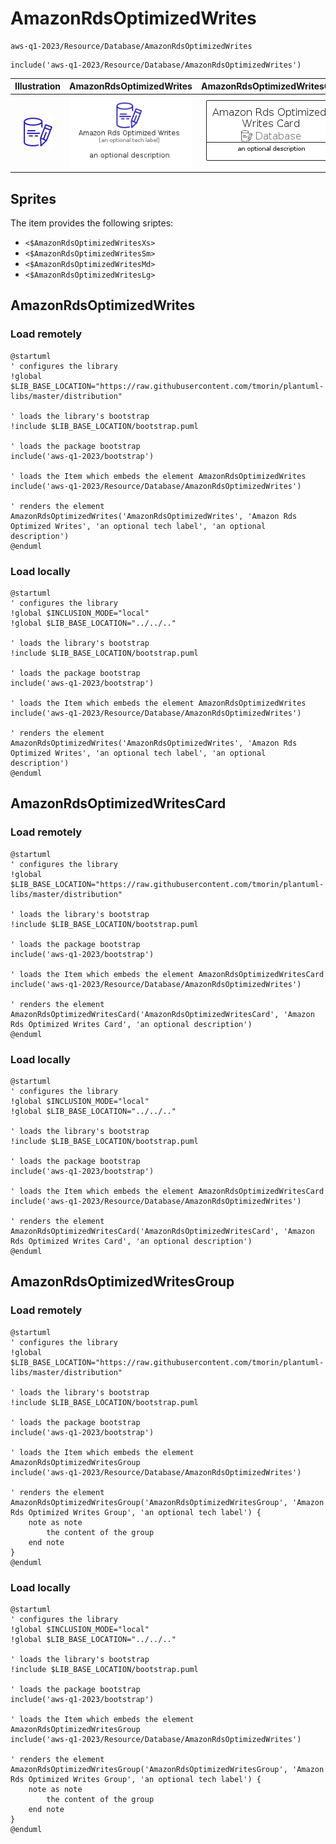 # AmazonRdsOptimizedWrites


```text
aws-q1-2023/Resource/Database/AmazonRdsOptimizedWrites
```

```text
include('aws-q1-2023/Resource/Database/AmazonRdsOptimizedWrites')
```



| Illustration | AmazonRdsOptimizedWrites | AmazonRdsOptimizedWritesCard | AmazonRdsOptimizedWritesGroup |
| :---: | :---: | :---: | :---: |
| ![illustration for Illustration](../../../aws-q1-2023/Resource/Database/AmazonRdsOptimizedWrites.png) | ![illustration for AmazonRdsOptimizedWrites](../../../aws-q1-2023/Resource/Database/AmazonRdsOptimizedWrites.Local.png) | ![illustration for AmazonRdsOptimizedWritesCard](../../../aws-q1-2023/Resource/Database/AmazonRdsOptimizedWritesCard.Local.png) | ![illustration for AmazonRdsOptimizedWritesGroup](../../../aws-q1-2023/Resource/Database/AmazonRdsOptimizedWritesGroup.Local.png) |



## Sprites
The item provides the following sriptes:

- `<$AmazonRdsOptimizedWritesXs>`
- `<$AmazonRdsOptimizedWritesSm>`
- `<$AmazonRdsOptimizedWritesMd>`
- `<$AmazonRdsOptimizedWritesLg>`





## AmazonRdsOptimizedWrites

### Load remotely
```plantuml
@startuml
' configures the library
!global $LIB_BASE_LOCATION="https://raw.githubusercontent.com/tmorin/plantuml-libs/master/distribution"

' loads the library's bootstrap
!include $LIB_BASE_LOCATION/bootstrap.puml

' loads the package bootstrap
include('aws-q1-2023/bootstrap')

' loads the Item which embeds the element AmazonRdsOptimizedWrites
include('aws-q1-2023/Resource/Database/AmazonRdsOptimizedWrites')

' renders the element
AmazonRdsOptimizedWrites('AmazonRdsOptimizedWrites', 'Amazon Rds Optimized Writes', 'an optional tech label', 'an optional description')
@enduml
```

### Load locally
```plantuml
@startuml
' configures the library
!global $INCLUSION_MODE="local"
!global $LIB_BASE_LOCATION="../../.."

' loads the library's bootstrap
!include $LIB_BASE_LOCATION/bootstrap.puml

' loads the package bootstrap
include('aws-q1-2023/bootstrap')

' loads the Item which embeds the element AmazonRdsOptimizedWrites
include('aws-q1-2023/Resource/Database/AmazonRdsOptimizedWrites')

' renders the element
AmazonRdsOptimizedWrites('AmazonRdsOptimizedWrites', 'Amazon Rds Optimized Writes', 'an optional tech label', 'an optional description')
@enduml
```

## AmazonRdsOptimizedWritesCard

### Load remotely
```plantuml
@startuml
' configures the library
!global $LIB_BASE_LOCATION="https://raw.githubusercontent.com/tmorin/plantuml-libs/master/distribution"

' loads the library's bootstrap
!include $LIB_BASE_LOCATION/bootstrap.puml

' loads the package bootstrap
include('aws-q1-2023/bootstrap')

' loads the Item which embeds the element AmazonRdsOptimizedWritesCard
include('aws-q1-2023/Resource/Database/AmazonRdsOptimizedWrites')

' renders the element
AmazonRdsOptimizedWritesCard('AmazonRdsOptimizedWritesCard', 'Amazon Rds Optimized Writes Card', 'an optional description')
@enduml
```

### Load locally
```plantuml
@startuml
' configures the library
!global $INCLUSION_MODE="local"
!global $LIB_BASE_LOCATION="../../.."

' loads the library's bootstrap
!include $LIB_BASE_LOCATION/bootstrap.puml

' loads the package bootstrap
include('aws-q1-2023/bootstrap')

' loads the Item which embeds the element AmazonRdsOptimizedWritesCard
include('aws-q1-2023/Resource/Database/AmazonRdsOptimizedWrites')

' renders the element
AmazonRdsOptimizedWritesCard('AmazonRdsOptimizedWritesCard', 'Amazon Rds Optimized Writes Card', 'an optional description')
@enduml
```

## AmazonRdsOptimizedWritesGroup

### Load remotely
```plantuml
@startuml
' configures the library
!global $LIB_BASE_LOCATION="https://raw.githubusercontent.com/tmorin/plantuml-libs/master/distribution"

' loads the library's bootstrap
!include $LIB_BASE_LOCATION/bootstrap.puml

' loads the package bootstrap
include('aws-q1-2023/bootstrap')

' loads the Item which embeds the element AmazonRdsOptimizedWritesGroup
include('aws-q1-2023/Resource/Database/AmazonRdsOptimizedWrites')

' renders the element
AmazonRdsOptimizedWritesGroup('AmazonRdsOptimizedWritesGroup', 'Amazon Rds Optimized Writes Group', 'an optional tech label') {
    note as note
        the content of the group
    end note
}
@enduml
```

### Load locally
```plantuml
@startuml
' configures the library
!global $INCLUSION_MODE="local"
!global $LIB_BASE_LOCATION="../../.."

' loads the library's bootstrap
!include $LIB_BASE_LOCATION/bootstrap.puml

' loads the package bootstrap
include('aws-q1-2023/bootstrap')

' loads the Item which embeds the element AmazonRdsOptimizedWritesGroup
include('aws-q1-2023/Resource/Database/AmazonRdsOptimizedWrites')

' renders the element
AmazonRdsOptimizedWritesGroup('AmazonRdsOptimizedWritesGroup', 'Amazon Rds Optimized Writes Group', 'an optional tech label') {
    note as note
        the content of the group
    end note
}
@enduml
```

